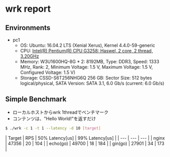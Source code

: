 # wrk report


## Environments
* pc1
    * OS: Ubuntu: 16.04.2 LTS (Xenial Xerus), Kernel 4.4.0-59-generic
    * CPU: [Intel(R) Pentium(R) CPU G3258:  Haswel, 2 core, 2 thread, 3.20GHz](https://ark.intel.com/products/82723/Intel-Pentium-Processor-G3258-3M-Cache-3_20-GHz)
    * Memory: W3U1600HQ-8G * 2: 8192MB, Type: DDR3, Speed: 1333 MHz, Rank: 2, Minimum Voltage: 1.5 V, Maximum Voltage: 1.5 V, Configured Voltage: 1.5 V)
    * Storage: CSSD-S6T256NHG6Q 256 GB: Sector Size: 512 bytes logical/physical, SATA Version:  SATA 3.1, 6.0 Gb/s (current: 6.0 Gb/s)


## Simple Benchmark
* ローカルホストからwrk 1threadでベンチマーク
* コンテンツは、"Hello World!"を返すだけ

``` sh
$ ./wrk -c 1 -t 1 --latency -d 10 [target]
```

| Target   | RPS   | 50% Latency[us] | 99% Latency[us] |
| --- | --- | --- |
| nginx    | 47356 | 20              | 104             |
| echo(go) | 49700 | 18              | 184             |
| gin(go)  | 27901 | 34              | 173             |
